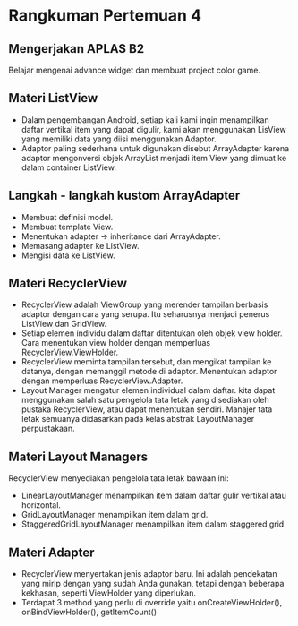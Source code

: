 # Rangkuman Pertemuan 4

## Mengerjakan APLAS B2
Belajar mengenai advance widget dan membuat project color game.

## Materi ListView
- Dalam pengembangan Android, setiap kali kami ingin menampilkan daftar vertikal item yang dapat digulir, kami akan menggunakan LisView yang memiliki data yang diisi menggunakan Adaptor.
- Adaptor paling sederhana untuk digunakan disebut ArrayAdapter karena adaptor mengonversi objek ArrayList menjadi item View yang dimuat ke dalam container ListView.

## Langkah - langkah kustom ArrayAdapter
- Membuat definisi model.
- Membuat template View.
- Menentukan adapter -> inheritance dari ArrayAdapter.
- Memasang adapter ke ListView.
- Mengisi data ke ListView.

## Materi RecyclerView
- RecyclerView adalah ViewGroup yang merender tampilan berbasis adaptor dengan cara yang serupa. Itu seharusnya menjadi penerus ListView dan GridView.
- Setiap elemen individu dalam daftar ditentukan oleh objek view holder. Cara menentukan view holder dengan memperluas RecyclerView.ViewHolder.
- RecyclerView meminta tampilan tersebut, dan mengikat tampilan ke datanya, dengan memanggil metode di adaptor. Menentukan adaptor dengan memperluas RecyclerView.Adapter.
- Layout Manager mengatur elemen individual dalam daftar. kita dapat menggunakan salah satu pengelola tata letak yang disediakan oleh pustaka RecyclerView, atau dapat menentukan sendiri. Manajer tata letak semuanya didasarkan pada kelas abstrak LayoutManager perpustakaan.

## Materi Layout Managers
RecyclerView menyediakan pengelola tata letak bawaan ini:
- LinearLayoutManager menampilkan item dalam daftar gulir vertikal atau horizontal.
- GridLayoutManager menampilkan item dalam grid.
- StaggeredGridLayoutManager menampilkan item dalam staggered grid.

## Materi Adapter
- RecyclerView menyertakan jenis adaptor baru. Ini adalah pendekatan yang mirip dengan yang sudah Anda gunakan, tetapi dengan beberapa kekhasan, seperti ViewHolder yang diperlukan.
- Terdapat 3 method yang perlu di override yaitu onCreateViewHolder(), onBindViewHolder(), getItemCount()



 